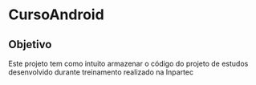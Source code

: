 # CursoAndroid

## Objetivo
Este projeto tem como intuito armazenar o código do projeto de estudos desenvolvido durante treinamento realizado na Inpartec
